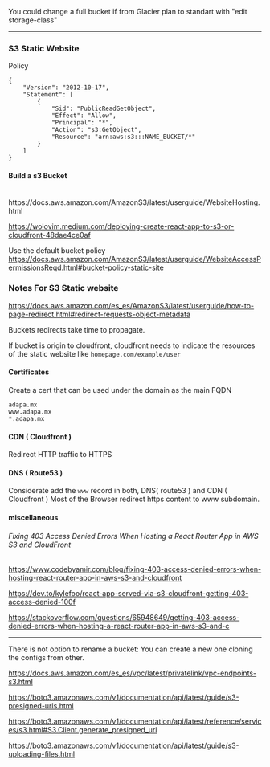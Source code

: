 
You could change a full bucket if  from Glacier plan to standart with "edit storage-class" 

---

### S3 Static Website


Policy
```
{
    "Version": "2012-10-17",
    "Statement": [
        {
            "Sid": "PublicReadGetObject",
            "Effect": "Allow",
            "Principal": "*",
            "Action": "s3:GetObject",
            "Resource": "arn:aws:s3:::NAME_BUCKET/*"
        }
    ]
}

```



#### Build a s3 Bucket
<br>
https://docs.aws.amazon.com/AmazonS3/latest/userguide/WebsiteHosting.html

https://wolovim.medium.com/deploying-create-react-app-to-s3-or-cloudfront-48dae4ce0af


Use the default bucket policy
<br>
https://docs.aws.amazon.com/AmazonS3/latest/userguide/WebsiteAccessPermissionsReqd.html#bucket-policy-static-site


### Notes For S3 Static website

https://docs.aws.amazon.com/es_es/AmazonS3/latest/userguide/how-to-page-redirect.html#redirect-requests-object-metadata


Buckets redirects take time to propagate. 

If bucket is origin to cloudfront, cloudfront needs to indicate the resources of the static website
like `homepage.com/example/user`

#### Certificates

Create a cert that can be used under the domain as the main FQDN

  ```
  adapa.mx
  www.adapa.mx
  *.adapa.mx
  ```

#### CDN ( Cloudfront ) 

Redirect HTTP traffic to HTTPS

#### DNS ( Route53 ) 

Considerate add the `www` record in both, DNS( route53 )  and CDN ( Cloudfront ) 
Most of the Browser redirect https content to www subdomain.

#### miscellaneous

###### Fixing 403 Access Denied Errors When Hosting a React Router App in AWS S3 and CloudFront

https://www.codebyamir.com/blog/fixing-403-access-denied-errors-when-hosting-react-router-app-in-aws-s3-and-cloudfront

https://dev.to/kylefoo/react-app-served-via-s3-cloudfront-getting-403-access-denied-100f


https://stackoverflow.com/questions/65948649/getting-403-access-denied-errors-when-hosting-a-react-router-app-in-aws-s3-and-c


-----

There is not option to rename a bucket: You can create a new one cloning the configs from other. 

https://docs.aws.amazon.com/es_es/vpc/latest/privatelink/vpc-endpoints-s3.html


https://boto3.amazonaws.com/v1/documentation/api/latest/guide/s3-presigned-urls.html


https://boto3.amazonaws.com/v1/documentation/api/latest/reference/services/s3.html#S3.Client.generate_presigned_url


https://boto3.amazonaws.com/v1/documentation/api/latest/guide/s3-uploading-files.html
